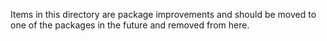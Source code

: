 ﻿Items in this directory are package improvements and should be moved to one of the packages in the future and removed from here.